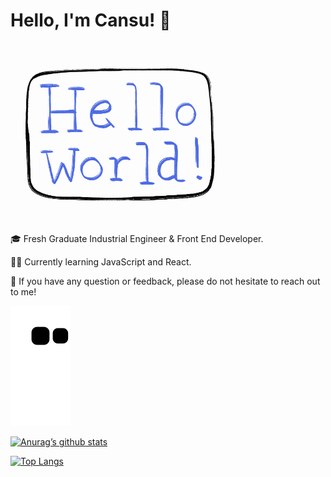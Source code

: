 # Hello, I'm Cansu! :wave:

<!-- ![](https://github.com/cansuyarkin/cansuyarkin/blob/main/images/giphy.gif) -->

<img src="https://github.com/cansuyarkin/cansuyarkin/blob/main/images/giphy.gif" width="350">

:mortar_board: Fresh Graduate Industrial Engineer & Front End Developer.

👩‍💻 Currently learning JavaScript and React.

:thought_balloon: If you have any question or feedback, please do not hesitate to reach out to me!

![snake svg](https://github.com/cansuyarkin/cansuyarkin/blob/output/github-contribution-grid-snake.svg)

[![Anurag’s github stats](https://github-readme-stats.vercel.app/api?username=cansuyarkin)](https://github.com/cansuyarkin)

[![Top Langs](https://github-readme-stats.vercel.app/api/top-langs/?username=cansuyarkin&layout=compact)](https://github.com/cansuyarkin)
